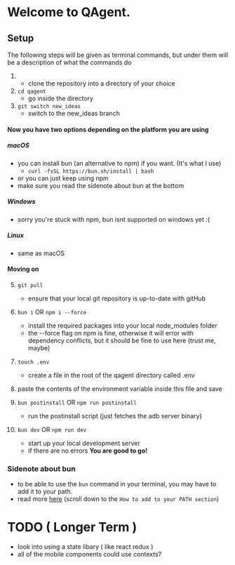 # Welcome to QAgent.

## Setup
The following steps will be given as terminal commands, 
but under them will be a description of what the commands do 

1. - clone the repository into a directory of your choice
2. `cd qagent`
    - go inside the directory
3. `git switch new_ideas`
    - switch to the new_ideas branch

#### Now you have two options depending on the platform you are using

##### macOS
- you can install bun (an alternative to npm) if you want. (It's what I use)
    - `curl -fsSL https://bun.sh/install | bash`
- or you can just keep using npm 
- make sure you read the sidenote about bun at the bottom

##### Windows
- sorry you're stuck with npm, bun isnt supported on windows yet :(

##### Linux
- same as macOS

#### Moving on

5. `git pull`
    - ensure that your local git repository is up-to-date with gitHub 

6. `bun i` OR `npm i --force`
    - install the required packages into your local node_modules folder
    - the --force flag on npm is fine, otherwise it will error with dependency conflicts, 
    but it should be fine to use here (trust me, maybe)

7.  `touch .env`
    - create a file in the root of the qagent directory called .env

9. paste the contents of the environment variable inside this file and save

10. `bun postinstall` OR `npm run postinstall`
    - run the postinstall script (just fetches the adb server binary)
    
11. `bun dev` OR `npm run dev`
    - start up your local development server
    - if there are no errors __You are good to go!__ 



### Sidenote about bun
- to be able to use the `bun` command in your terminal, you may have to   
add it to your path.
- read more [here](https://bun.sh/docs/installation) (scroll down to the `How to add to your PATH section`)





# TODO ( Longer Term )
- look into using a state libary ( like react redux )
- all of the mobile components could use contexts?
